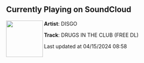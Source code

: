 ## Currently Playing on SoundCloud

[<img align="left" width="100" src="https://i1.sndcdn.com/artworks-qpVu2LMc9Ueuh44b-6FZjvA-t500x500.jpg">](https://soundcloud.com/disgo_music/disgo-drugs-in-the-club)

**Artist**: DISGO 

**Track**: DRUGS IN THE CLUB (FREE DL)

Last updated at 04/15/2024 08:58
